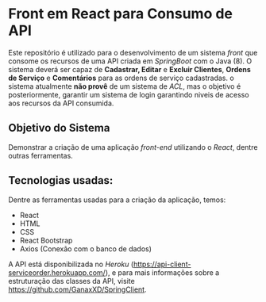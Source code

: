 # Front em React para Consumo de API
 
Este repositório é utilizado para o desenvolvimento de um sistema *front* que consome os recursos de uma API criada em *SpringBoot* com o Java (8).
O sistema deverá ser capaz de **Cadastrar, Editar** e **Excluir Clientes**, **Ordens de Serviço** e **Comentários** para as ordens de serviço cadastradas.
 o sistema atualmente **não provê** de um sistema de *ACL*, mas o objetivo é
 posteriormente, garantir um sistema de login garantindo niveis de acesso aos recursos da API consumida.

## Objetivo do Sistema

Demonstrar a criação de uma aplicação *front-end* utilizando o *React*, dentre outras ferramentas.  

 
## Tecnologias usadas:
Dentre as ferramentas usadas para a criação da aplicação, temos:

- React 
- HTML
- CSS
- React Bootstrap
- Axios (Conexão com o banco de dados)

A API está disponibilizada no *Heroku* (https://api-client-serviceorder.herokuapp.com/), e para mais informações sobre a estruturação das classes da API,
 visite https://github.com/GanaxXD/SpringClient.

